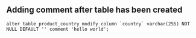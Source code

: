 ## Adding comment after table has been created

```mysql
alter table product_country modify column `country` varchar(255) NOT NULL DEFAULT '' comment 'hello world';
```
